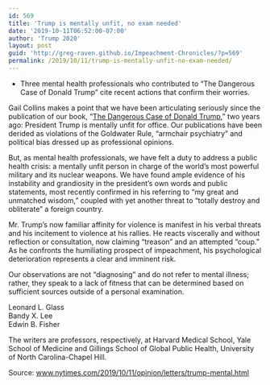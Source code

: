 ```yaml
---
id: 569
title: 'Trump is mentally unfit, no exam needed'
date: '2019-10-11T06:52:00-07:00'
author: 'Trump 2020'
layout: post
guid: 'http://greg-raven.github.io/Impeachment-Chronicles/?p=569'
permalink: /2019/10/11/trump-is-mentally-unfit-no-exam-needed/
---
```


- Three mental health professionals who contributed to “The Dangerous Case of Donald Trump” cite recent actions that confirm their worries.

Gail Collins makes a point that we have been articulating seriously since the publication of our book, “[The Dangerous Case of Donald Trump](http:/wpimpeach45.local/2017/10/03/the-dangerous-case-of-donald-trump-2/),” two years ago: President Trump is mentally unfit for office. Our publications have been derided as violations of the Goldwater Rule, “armchair psychiatry” and political bias dressed up as professional opinions.

But, as mental health professionals, we have felt a duty to address a public health crisis: a mentally unfit person in charge of the world’s most powerful military and its nuclear weapons. We have found ample evidence of his instability and grandiosity in the president’s own words and public statements, most recently confirmed in his referring to “my great and unmatched wisdom,” coupled with yet another threat to “totally destroy and obliterate” a foreign country.

Mr. Trump’s now familiar affinity for violence is manifest in his verbal threats and his incitement to violence at his rallies. He reacts viscerally and without reflection or consultation, now claiming “treason” and an attempted “coup.” As he confronts the humiliating prospect of impeachment, his psychological deterioration represents a clear and imminent risk.

Our observations are not “diagnosing” and do not refer to mental illness; rather, they speak to a lack of fitness that can be determined based on sufficient sources outside of a personal examination.

Leonard L. Glass  
Bandy X. Lee  
Edwin B. Fisher

The writers are professors, respectively, at Harvard Medical School, Yale School of Medicine and Gillings School of Global Public Health, University of North Carolina-Chapel Hill.

Source: www.nytimes.com/2019/10/11/opinion/letters/trump-mental.html